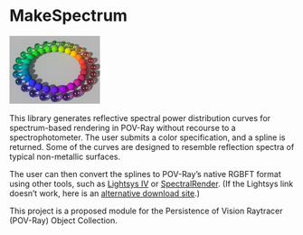 # MakeSpectrum

![Thumbnail](makespectrum_thumbnail.jpg)

This library generates reflective spectral power distribution curves for spectrum-based rendering in POV-Ray without recourse to a spectrophotometer. The user submits a color specification, and a spline is returned. Some of the curves are designed to resemble reflection spectra of typical non-metallic surfaces.

The user can then convert the splines to POV-Ray’s native RGBFT format using other tools, such as [Lightsys IV](http://www.ignorancia.org/index.php?page=lightsys) or [SpectralRender](https://www.lilysoft.org/CGI/SR/Spectral%20Render.htm). (If the Lightsys link doesn’t work, here is an [alternative download site](https://news.povray.org/64cffd99%40news.povray.org).)

This project is a proposed module for the Persistence of Vision Raytracer (POV-Ray) Object Collection.
